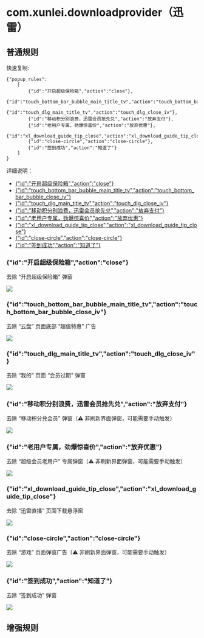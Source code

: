 # com.xunlei.downloadprovider（迅雷）

## 普通规则

快速复制:
```
{"popup_rules":
    [
        {"id":"开启超级保险箱","action":"close"},
        {"id":"touch_bottom_bar_bubble_main_title_tv","action":"touch_bottom_bar_bubble_close_iv"},
        {"id":"touch_dlg_main_title_tv","action":"touch_dlg_close_iv"},
        {"id":"移动积分别浪费，迅雷会员抢先兑","action":"放弃支付"},
        {"id":"老用户专属，劲爆惊喜价","action":"放弃优惠"},
        {"id":"xl_download_guide_tip_close","action":"xl_download_guide_tip_close"},
        {"id":"close-circle","action":"close-circle"},
        {"id":"签到成功","action":"知道了"}
    ]
}
```
详细说明：
- [{"id":"开启超级保险箱","action":"close"}](#id开启超级保险箱actionclose)
- [{"id":"touch_bottom_bar_bubble_main_title_tv","action":"touch_bottom_bar_bubble_close_iv"}](#idtouch_bottom_bar_bubble_main_title_tvactiontouch_bottom_bar_bubble_close_iv)
- [{"id":"touch_dlg_main_title_tv","action":"touch_dlg_close_iv"}](#idtouch_dlg_main_title_tvactiontouch_dlg_close_iv)
- [{"id":"移动积分别浪费，迅雷会员抢先兑","action":"放弃支付"}](#id移动积分别浪费迅雷会员抢先兑action放弃支付)
- [{"id":"老用户专属，劲爆惊喜价","action":"放弃优惠"}](#id老用户专属劲爆惊喜价action放弃优惠)
- [{"id":"xl_download_guide_tip_close","action":"xl_download_guide_tip_close"}](#idxl_download_guide_tip_closeactionxl_download_guide_tip_close)
- [{"id":"close-circle","action":"close-circle"}](#idclose-circleactionclose-circle)
- [{"id":"签到成功","action":"知道了"}](#id签到成功action知道了)

### {"id":"开启超级保险箱","action":"close"}
去除 “开启超级保险箱” 弹窗

![](./assets/开启超级保险箱.jpg)

### {"id":"touch_bottom_bar_bubble_main_title_tv","action":"touch_bottom_bar_bubble_close_iv"}
去除 “云盘” 页面底部 “超值特惠” 广告

![](./assets/touch_bottom_bar_bubble_close_iv.jpg)

### {"id":"touch_dlg_main_title_tv","action":"touch_dlg_close_iv"}
去除 “我的” 页面 “会员过期” 弹窗

![](./assets/touch_dlg_close_iv.jpg)

### {"id":"移动积分别浪费，迅雷会员抢先兑","action":"放弃支付"}
去除 “移动积分兑会员” 弹窗（⚠ 非刷新界面弹窗，可能需要手动触发）

![](./assets/移动积分兑会员.jpg)

### {"id":"老用户专属，劲爆惊喜价","action":"放弃优惠"}
去除 “超级会员老用户” 专属弹窗（⚠ 非刷新界面弹窗，可能需要手动触发）

![](./assets/超级会员老用户专属弹窗.jpg)

### {"id":"xl_download_guide_tip_close","action":"xl_download_guide_tip_close"}
去除 “迅雷直播” 页面下载悬浮窗

![](./assets/xl_download_guide_tip_close.jpg)

### {"id":"close-circle","action":"close-circle"}
去除 “游戏” 页面弹窗广告（⚠ 非刷新界面弹窗，可能需要手动触发）

![](./assets/close-circle.jpg)

### {"id":"签到成功","action":"知道了"}
去除 “签到成功” 弹窗

![](./assets/签到成功.jpg)

## 增强规则
